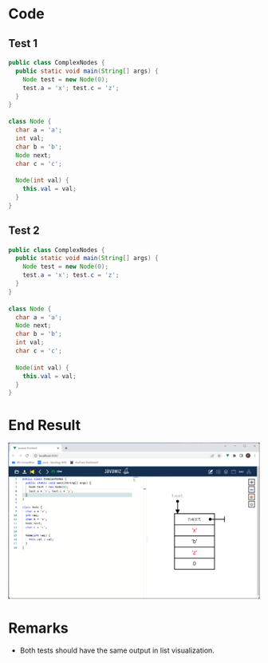 # Code
## Test 1
```java
public class ComplexNodes {
  public static void main(String[] args) {
    Node test = new Node(0);
    test.a = 'x'; test.c = 'z';
  }
}

class Node {
  char a = 'a';
  int val;
  char b = 'b';
  Node next;
  char c = 'c';
  
  Node(int val) {
    this.val = val;
  }
}
```

## Test 2
```java
public class ComplexNodes {
  public static void main(String[] args) {
    Node test = new Node(0);
    test.a = 'x'; test.c = 'z';
  }
}

class Node {
  char a = 'a';
  Node next;
  char b = 'b';
  int val;
  char c = 'c';

  Node(int val) {
    this.val = val;
  }
}
```

# End Result
![img.png](img.png)

# Remarks
 - Both tests should have the same output in list visualization.